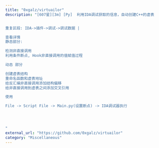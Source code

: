 ```yaml
---
title: "0xgalz/virtuailor"
description: "[607星][3m] [Py]  利用IDA调试获取的信息，自动创建C++的虚表


重复区段: IDA->插件->调试->调试数据 |

查看详情
静态部分:

检测非直接调用
利用条件断点, Hook非直接调用的值赋值过程

动态 部分

创建虚表结构
重命名函数和虚表地址
给反汇编非直接调用添加结构偏移
给非直接调用到虚表之间添加交叉引用

使用

File -> Script File -> Main.py(设置断点) -> IDA调试器执行




"
external_url: "https://github.com/0xgalz/virtuailor"
category: "Miscellaneous"
---
```

